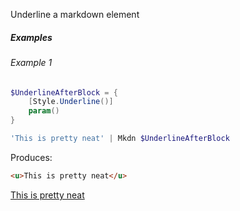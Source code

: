 Underline a markdown element

##### Examples

###### Example 1

```powershell
$UnderlineAfterBlock = {
    [Style.Underline()]
    param()
}

'This is pretty neat' | Mkdn $UnderlineAfterBlock
```

Produces:

```html
<u>This is pretty neat</u>
```

<u>This is pretty neat</u>
